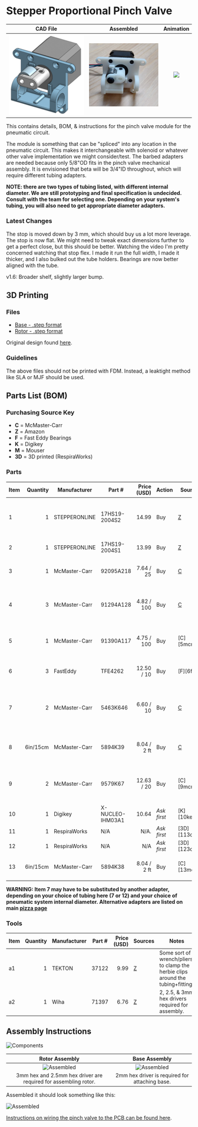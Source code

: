 # Stepper Proportional Pinch Valve

  CAD File         |  Assembled         |Animation           
:------------------:|:-----------------:|:-------------------------:
![](assets/rendering_1_6.png)  |  ![](assets/assembled.png)  |  ![](assets/animation.gif)


This contains details, BOM, & instructions for the pinch valve module for the pneumatic circuit. 

The module is something that can be "spliced" into any location in the pneumatic circuit.
This makes it interchangeable with solenoid or whatever other valve implementation we might consider/test.
The barbed adapters are needed because only 5/8"OD fits in the pinch valve mechanical assembly.
It is envisioned that beta will be 3/4"ID throughout, which will require different tubing adapters.

**NOTE: there are two types of tubing listed, with different internal diameter. We are still prototyping and final
specification is undecided. Consult with the team for selecting one.
Depending on your system's tubing, you will also need to get appropriate diameter adapters.** 

### Latest Changes

The stop is moved down by 3 mm, which should buy us a lot more leverage.
The stop is now flat. We might need to tweak exact dimensions further to get a perfect close, but this should be better.
Watching the video I'm pretty concerned watching that stop flex. I made it run the full width, I made it thicker, and I also bulked out the tube holders.
Bearings are now better aligned with the tube.

v1.6: Broader shelf, slightly larger bump.

## 3D Printing

### Files 

- [Base - .step format](assets/exhaust%20pinch%20valve%201.6%20-%20base.step)
- [Rotor - .step format](assets/exhaust%20pinch%20valve%201.6%20-%20rotor.step)

Original design found
[here](https://cad.onshape.com/documents/3fe0c1f79c482144c267173d/w/2ad1c08071a25185f9c78c68/e/764ab1c89ba2f5ce8cf4b650).

### Guidelines

The above files should not be printed with FDM. Instead, a leaktight method like SLA or MJF should be used.

## Parts List (BOM)

### Purchasing Source Key

* **C** = McMaster-Carr
* **Z** = Amazon
* **F** = Fast Eddy Bearings
* **K** = Digikey
* **M** = Mouser
* **3D** = 3D printed (RespiraWorks)

### Parts 

| Item | Quantity | Manufacturer  | Part #              | Price (USD)     | Action     | Sources            | Notes |
| ------ |---------:| ------------- | ------------------- | ------------:| ------------ |--------------------| ----- |
| 1      |        1 | STEPPERONLINE | 17HS19-2004S2       |       14.99  | Buy          | [Z][1amzn]         | Stepper motor. Make sure to get one with the full-cut D-shaft. |
| 2      |        1 | STEPPERONLINE | 17HS19-2004S1       |       13.99  | Buy          | [Z][2amzn]         | **alternative to 1** Stepper motor.  |
| 3      |        1 | McMaster-Carr | 92095A218           |   7.64 / 25  | Buy          | [C][3mcmc]         | M5x30mm button head. Axle for bearing. |
| 4      |        3 | McMaster-Carr | 91294A128           |  4.82 / 100  | Buy          | [C][4mcmc]         | M3x8mm flat head. Attaches frame to stepper body |
| 5      |        1 | McMaster-Carr | 91390A117           |  4.75 / 100  | Buy          | [C][5mcmc]         | M5x5mm set screw. Attaches rotor to stepper |
| 6      |        3 | FastEddy      | TFE4262             |  12.50 / 10  | Buy          | [F][6fast]         | 5x16x5 Metal shielded bearings |
| 7      |        2 | McMaster-Carr | 5463K646            |  6.60 / 10   | Buy          | [C][7mcmc]         | Reducer 5/8"ID <-> 1/2"ID, single barb **READ WARNING BELOW**|
| 8      | 6in/15cm | McMaster-Carr | 5894K39             |  8.04 / 2 ft | Buy          | [C][8mcmc]         | Continuous-Flex Soft Tygon PVC Tubing, 1/2" ID, 5/8" OD |
| 9      |        2 | McMaster-Carr | 9579K67             |  12.63 / 20  | Buy          | [C][9mcmc]         | Easy-Install Double Snap-Grip Clamps, 1/2" to 19/32" ID |
| 10      |        1 | Digikey       | X-NUCLEO-IHM03A1    |        10.64 | *Ask first*  | [K][10key] [M][9mr] | Stepper driver dev board |
| 11     |        1 | RespiraWorks  | N/A                 |       N/A.   | *Ask first*  | [3D][113d]         | BASE - 3D printed |
| 12     |        1 | RespiraWorks  | N/A                 |       N/A    | *Ask first*  | [3D][123d]         | ROTOR - 3D printed |
| 13     | 6in/15cm | McMaster-Carr | 5894K38             |  8.04 / 2 ft | Buy          | [C][13mcmc]        | **alternative to 7**, tubing 3/8" ID, 5/8" OD |

**WARNING: Item 7 may have to be substituted by another adapter, depending on your choice of tubing here (7 or 12) and
your choice of pneumatic system internal diameter. Alternative adapters are listed on main [pizza page](../../4_Prototype_Assembly/Alpha_Build_Instructions/pizza_build.md)**

[1amzn]:   https://www.amazon.com/dp/B07Z1J8JWH/ref=cm_sw_r_cp_api_i_d.zUEbRBKGSVW
[2amzn]:   https://www.amazon.com/gp/product/B00PNEQKC0
[2mcmc]:   https://www.mcmaster.com/92095A218
[3mcmc]:   https://www.mcmaster.com/91294A128
[4mcmc]:   https://www.mcmaster.com/91390A117
[5fast]:   https://www.fasteddybearings.com/5x16x5-metal-shielded-bearing-625-zz-10-units/
[6mcmc]:   https://www.mcmaster.com/5463K646
[7mcmc]:   https://www.mcmaster.com/5894K39
[8mcmc]:   https://www.mcmaster.com/9579K67
[9key]:   https://www.digikey.com/short/z442qt
[9mr]:     https://www.mouser.com/ProductDetail/511-X-NUCLEO-IHM03A1
[103d]:    https://github.com/RespiraWorks/SystemDesign/blob/grace-pinch-valve-updates/2_Research_&_Development/Project-Pinch_Valve/README.md#exported-step-files
[12mcmc]:  https://www.mcmaster.com/5894K38

### Tools

| Item | Quantity | Manufacturer  | Part #      | Price (USD) | Sources         | Notes |
| ---- |---------:| ------------- | ----------- | ----------:|-----------------| ----- |
| a1   |        1 | TEKTON        | 37122       |       9.99 | [Z][a1amzn]      | Some sort of wrench/pliers, to clamp the herbie clips around the tubing+fitting. |
| a2   |        1 | Wiha          | 71397       |       6.76 | [Z][a2amzn]      | 2, 2.5, & 3mm hex drivers required for assembly.  |

[a1amzn]:   https://www.amazon.com/TEKTON-2-Inch-Joint-Pliers-37122/dp/B00KLY1FAY
[a2amzn]:   https://www.amazon.com/Wiha-71397-Metric-Insert-6-Piece/dp/B0084B7S70/ref=sr_1_4?dchild=1&keywords=3mm+hex&qid=1590347774&sr=8-4

## Assembly Instructions

![Components](assets/pinch-valve-components.jpg)

Rotor Assembly                     |  Base Assembly           |   
:---------------------------------:|:-------------------------: 
![Assembled](assets/pinch-assembling1.jpg)|  ![Assembled](assets/pinch-assembling2.jpg)  
3mm hex and 2.5mm hex driver are required for assembling rotor.|  2mm hex driver is required for attaching base.

Assembled it should look something like this:

![Assembled](assets/pinch-valve-assembled.jpg)

[Instructions on wiring the pinch valve to the PCB can be found here](https://github.com/RespiraWorks/pcbreathe).
